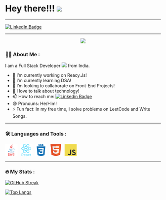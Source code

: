 <h1>
  Hey there!!!
  <img src="https://media.giphy.com/media/SWoSkN6DxTszqIKEqv/giphy.gif" width="30"/>
</h1>

---

<div id="badges">
                <a href="https://www.linkedin.com/in/gajanansr">
                  <img src="https://img.shields.io/badge/LinkedIn-blue?style=for-the-badge&logo=linkedin&logoColor=white" alt="LinkedIn Badge"/>
                                                                                                                                              </a>
</div>
                                                                                                                                              
 ---
                                                                                                                                           
<div align="center">
  <img src="https://media.giphy.com/media/SpopD7IQN2gK3qN4jS/giphy.gif" height="300"/>
</div>

### :man_technologist: About Me :

  
I am a Full Stack Developer <img src="https://media.giphy.com/media/WUlplcMpOCEmTGBtBW/giphy.gif" width="30"> from India.
   
- 🔭 I’m currently working on Reacy.Js!
- 🌱 I’m currently learning DSA!
- 👯 I’m looking to collaborate on Front-End Projects!
- 💬 I love to talk about technology!
- 📫 How to reach me: [![Linkedin Badge](https://img.shields.io/badge/LinkedIn-blue?style=for-the-badge&logo=linkedin&logoColor=white)](https://www.linkedin.com/in/gajanansr)
- 😄 Pronouns: He/Him!
- ⚡ Fun fact: In my free time, I solve problems on LeetCode and Write Songs.
                                          
---

### :hammer_and_wrench: Languages and Tools :
<div>
  <img src="https://github.com/devicons/devicon/blob/master/icons/java/java-original-wordmark.svg" title="Java" alt="Java" width="40" height="40"/>&nbsp;
  <img src="https://github.com/devicons/devicon/blob/master/icons/react/react-original-wordmark.svg" title="React" alt="React" width="40" height="40"/>&nbsp;
  <img src="https://github.com/devicons/devicon/blob/master/icons/css3/css3-plain-wordmark.svg"  title="CSS3" alt="CSS" width="40" height="40"/>&nbsp;
  <img src="https://github.com/devicons/devicon/blob/master/icons/html5/html5-original.svg" title="HTML5" alt="HTML" width="40" height="40"/>&nbsp;
  <img src="https://github.com/devicons/devicon/blob/master/icons/javascript/javascript-original.svg" title="JavaScript" alt="JavaScript" width="40" height="40"/>&nbsp;
</div>
                                                                                                            
---

### :fire: My Stats :
[![GitHub Streak](http://github-readme-streak-stats.herokuapp.com?user=gajanansr&theme=dark&background=000000)](https://git.io/streak-stats)

[![Top Langs](https://github-readme-stats.vercel.app/api/top-langs/?username=gajanansr&layout=compact&theme=vision-friendly-dark)](https://github.com/anuraghazra/github-readme-stats)

                                                                                                            
                                                                                                            
                                                                                                            
                                                                                                            

